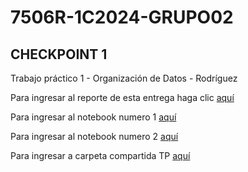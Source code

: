 # 7506R-1C2024-GRUPO02

## CHECKPOINT 1

Trabajo práctico 1 - Organización de Datos - Rodríguez

Para ingresar al reporte de esta entrega haga clic [aquí](https://github.com/kikiymini/7506R-1C2024-GRUPO02/blob/main/7506R_TP1_GRUPO02_CHP1_REPORTE.pdf)

Para ingresar al notebook numero 1 [aquí](https://github.com/kikiymini/7506R-1C2024-GRUPO02/blob/main/7506R_TP1_GRUPO02_ENTREGA_N1.ipynb)

Para ingresar al notebook numero 2 [aquí](https://github.com/kikiymini/7506R-1C2024-GRUPO02/blob/main/7506R_TP1_GRUPO02_ENTREGA_N2.ipynb)

Para ingresar a carpeta compartida TP [aquí](https://drive.google.com/drive/u/0/folders/1m4c5cizIzkfp0Puo_tMrgzsoEWGIYzJ7)
